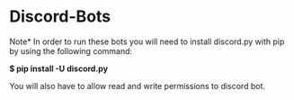 # Discord-Bots
Note*
In order to run these bots you will need to install discord.py with pip
by using the following command:

**$ pip install -U discord.py**

You will also have to allow read and write permissions to discord bot.
